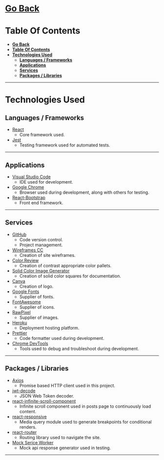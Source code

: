 # [**Go Back**](https://github.com/lukebinmore/guideshare)

# **Table Of Contents**
- [**Go Back**](#go-back)
- [**Table Of Contents**](#table-of-contents)
- [**Technologies Used**](#technologies-used)
  - [**Languages / Frameworks**](#languages--frameworks)
  - [**Applications**](#applications)
  - [**Services**](#services)
  - [**Packages / Libraries**](#packages--libraries)

***

# **Technologies Used**

## **Languages / Frameworks**

 - [React](https://reactjs.org/)
   - Core framework used.
 - [Jest](https://jestjs.io/)
   - Testing framework used for automated tests.

***

## **Applications**

 - [Visual Studio Code](https://code.visualstudio.com/)
   - IDE used for development.
 - [Google Chrome](https://www.google.com/chrome/)
   - Browser used during development, along with others for testing.
 - [React-Bootstrap](https://react-bootstrap.github.io/)
   - Front end framework.

***

## **Services**

 - [GitHub](https://github.com/)
   - Code version control.
   - Project management.
 - [Wireframes CC](https://wireframe.cc/)
   - Creation of site wireframes.
 - [Color.Review](https://color.review/)
   - Creation of contrast appropriate color pallets.
 - [Solid Color Image Generator](https://mdigi.tools/solid-color-image-generator/)
   - Creation of solid color squares for documentation.
 - [Canva](https://www.canva.com/)
   - Creation of logo.
 - [Google Fonts](https://fonts.google.com/)
   - Supplier of fonts.
 - [FontAwesome](https://fontawesome.com/)
   - Supplier of icons.
 - [RawPixel](https://www.rawpixel.com/)
   - Supplier of images.
 - [Heroku](https://heroku.com/)
   - Deployment hosting platform.
 - [Prettier](https://prettier.io/)
   - Code formatter used during development.
 - [Chrome DevTools](https://developer.chrome.com/docs/devtools/)
   - Tools used to debug and troubleshoot during development.

***

## **Packages / Libraries**

 - [Axios](https://axios-http.com/docs/intro)
   - Promise based HTTP client used in this project.
 - [jwt-decode](https://www.npmjs.com/package/jwt-decode)
   - JSON Web Token decoder.
 - [react-infinite-scroll-component](https://www.npmjs.com/package/react-infinite-scroll-component)
   - Infinite scroll component used in posts page to continuously load content.
 - [react-responsive](https://www.npmjs.com/package/react-responsive)
   - Media query module used to generate breakpoints for conditional renders.
 - [react-router](https://reactrouter.com/en/main)
   - Routing library used to navigate the site.
 - [Mock Serice Worker](https://mswjs.io/)
   - Mock api response generator used in testing.

***